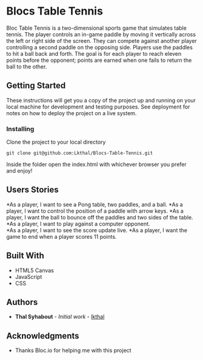 # Blocs Table Tennis

Bloc Table Tennis is a two-dimensional sports game that simulates table tennis. The player controls an in-game paddle by moving it vertically across the left or right side of the screen. They can compete against another player controlling a second paddle on the opposing side. Players use the paddles to hit a ball back and forth. The goal is for each player to reach eleven points before the opponent; points are earned when one fails to return the ball to the other.

## Getting Started

These instructions will get you a copy of the project up and running on your local machine for development and testing purposes. See deployment for notes on how to deploy the project on a live system.

### Installing

Clone the project to your local directory

```
git clone git@github.com:Lkthal/Blocs-Table-Tennis.git

```

Inside the folder open the index.html with whichever browser you prefer and enjoy!


## Users Stories

*As a player, I want to see a Pong table, two paddles, and a ball.
*As a player, I want to control the position of a paddle with arrow keys.
*As a player, I want the ball to bounce off the paddles and two sides of the table.
*As a player, I want to play against a computer opponent.	
*As a player, I want to see the score update live.
*As a player, I want the game to end when a player scores 11 points.

## Built With

* HTML5 Canvas 
* JavaScript
* CSS


## Authors

* **Thal Syhabout** - *Initial work* - [lkthal](https://github.com/lkthal)


## Acknowledgments

* Thanks Bloc.io for helping me with this project

